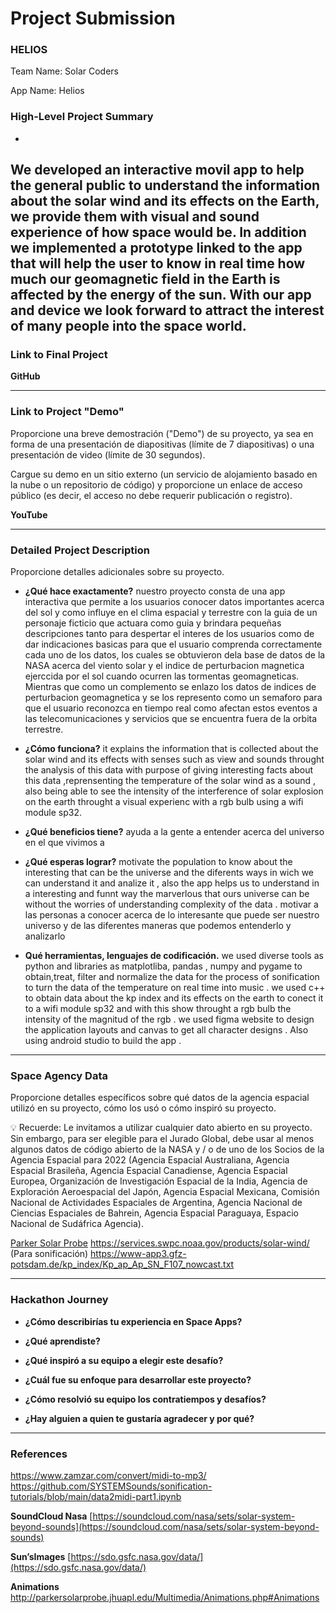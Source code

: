 # Project Submission

### HELIOS

Team Name: Solar Coders

App Name: Helios

### High-Level Project Summary

- 
We developed an interactive movil app to help the general public to understand the information about the solar wind and its effects on the Earth, we provide them with visual and sound experience of how space would be. In addition we implemented a prototype linked to the app that will help the user to know in real time how much our geomagnetic field in the Earth is affected by the energy of the sun. With our app and device we look forward to attract the interest of many people into the space world.
---

### Link to Final Project



**GitHub**

---

### Link to Project "Demo"

Proporcione una breve demostración ("Demo") de su proyecto, ya sea en forma de una presentación de diapositivas (límite de 7 diapositivas) o una presentación de video (límite de 30 segundos).

Cargue su demo en un sitio externo (un servicio de alojamiento basado en la nube o un repositorio de código) y proporcione un enlace de acceso público (es decir, el acceso no debe requerir publicación o registro).

**YouTube**

---

### Detailed Project Description

Proporcione detalles adicionales sobre su proyecto.

- **¿Qué hace exactamente?**
nuestro proyecto consta de una app interactiva que permite a los usuarios conocer datos importantes acerca del sol y como influye en el clima espacial y terrestre con la guia de un personaje ficticio que actuara como guia y brindara pequeñas descripciones tanto para despertar el interes de los usuarios como de dar indicaciones basicas para que el usuario comprenda correctamente cada  uno de los datos, los cuales se obtuvieron dela base de datos de la NASA acerca del viento solar y el indice de perturbacion magnetica ejerccida por el sol cuando ocurren las tormentas geomagneticas. Mientras que como un complemento se enlazo los datos de indices de perturbacion geomagnetica y se los represento como un semaforo para que el usuario reconozca en tiempo real como afectan estos eventos a las  telecomunicaciones y servicios que se encuentra fuera de la orbita terrestre.
    
- **¿Cómo funciona?**
    it explains the information that is collected about the solar wind and its effects with  senses such as view and sounds throught the analysis  of this data with purpose of giving  interesting facts about this data ,reprensenting the temperature  of the solar wind as a sound , also being able to see the intensity of the interference of solar explosion on the earth throught a visual experienc with a rgb bulb using a wifi module sp32.
   
    
- **¿Qué beneficios tiene?**
    ayuda a la gente a entender acerca del universo en el que vivimos a
    
- **¿Qué esperas lograr?**
    motivate the population to know about the  interesting that can be the  universe and the diferents ways in wich we can understand it and analize it , also the app helps us to understand in a interesting and funnt way the marverlous that ours universe can be without the worries of understanding complexity of the data .
    motivar a las personas a conocer acerca de  lo interesante que puede ser nuestro universo y de las diferentes maneras que podemos entenderlo y analizarlo 
    
- **Qué herramientas, lenguajes de codificación.**
    we used diverse tools as python  and libraries as matplotliba, pandas , numpy and pygame to obtain,treat, filter and normalize  the data for  the process of sonification to turn the data of the temperature on real time into music . 
    we used c++ to obtain data about the kp index and its effects on the earth to conect it to a wifi module sp32 and with this  show throught a rgb bulb the intensity of the magnitud of the rgb .
    we used figma website to design the  application layouts and canvas to get all character designs .
    Also using android studio to build the app .
    

---

### Space Agency Data

Proporcione detalles específicos sobre qué datos de la agencia espacial utilizó en su proyecto, cómo los usó o cómo inspiró su proyecto.

<aside>
💡 Recuerde: Le invitamos a utilizar cualquier dato abierto en su proyecto. Sin embargo, para ser elegible para el Jurado Global, debe usar al menos algunos datos de código abierto de la NASA y / o de uno de los Socios de la Agencia Espacial para 2022 (Agencia Espacial Australiana, Agencia Espacial Brasileña, Agencia Espacial Canadiense, Agencia Espacial Europea, Organización de Investigación Espacial de la India, Agencia de Exploración Aeroespacial del Japón, Agencia Espacial Mexicana, Comisión Nacional de Actividades Espaciales de Argentina, Agencia Nacional de Ciencias Espaciales de Bahrein, Agencia Espacial Paraguaya, Espacio Nacional de Sudáfrica Agencia).

</aside>

[Parker Solar Probe](http://parkersolarprobe.jhuapl.edu/)
https://services.swpc.noaa.gov/products/solar-wind/ (Para sonificación)
https://www-app3.gfz-potsdam.de/kp_index/Kp_ap_Ap_SN_F107_nowcast.txt


---

### Hackathon Journey

- **¿Cómo describirías tu experiencia en Space Apps?**
    
    
- **¿Qué aprendiste?**
    
    
- **¿Qué inspiró a su equipo a elegir este desafío?**
    
    
- **¿Cuál fue su enfoque para desarrollar este proyecto?**
    
    
- **¿Cómo resolvió su equipo los contratiempos y desafíos?**
    
    
- **¿Hay alguien a quien te gustaría agradecer y por qué?**
    
    

---

### References

https://www.zamzar.com/convert/midi-to-mp3/
https://github.com/SYSTEMSounds/sonification-tutorials/blob/main/data2midi-part1.ipynb

**SoundCloud Nasa**
[https://soundcloud.com/nasa/sets/solar-system-beyond-sounds](https://soundcloud.com/nasa/sets/solar-system-beyond-sounds)

**Sun’sImages**
[https://sdo.gsfc.nasa.gov/data/](https://sdo.gsfc.nasa.gov/data/)

**Animations**
http://parkersolarprobe.jhuapl.edu/Multimedia/Animations.php#Animations
